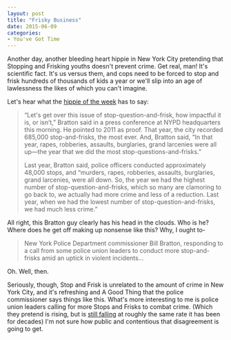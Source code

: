 ```yaml
---
layout: post
title: "Frisky Business"
date: 2015-06-09
categories: 
- You've Got Time
---
```


Another day, another bleeding heart hippie in New York City pretending that Stopping and Frisking youths doesn't prevent crime. Get real, man! It's scientific fact. It's us versus them, and cops need to be forced to stop and frisk hundreds of thousands of kids a year or we'll slip into an age of lawlessness the likes of which you can't imagine. 

Let's hear what the [hippie of the week][1] has to say:

> “Let's get over this issue of stop-question-and-frisk, how impactful it is, or isn’t,” Bratton said in a press conference at NYPD headquarters this morning. He pointed to 2011 as proof. That year, the city recorded 685,000 stop-and-frisks, the most ever. And, Bratton said, “In that year, rapes, robberies, assaults, burglaries, grand larcenies were all up—the year that we did the most stop-questions-and-frisks.”
>
> Last year, Bratton said, police officers conducted approximately 48,000 stops, and “murders, rapes, robberies, assaults, burglaries, grand larcenies, were all down. So, the year we had the highest number of stop-question-and-frisks, which so many are clamoring to go back to, we actually had more crime and less of a reduction. Last year, when we had the lowest number of stop-question-and-frisks, we had much less crime.”

All right, this Bratton guy clearly has his head in the clouds. Who is he? Where does he get off making up nonsense like this? Why, I ought to-

> New York Police Department commissioner Bill Bratton, responding to a call from some police union leaders to conduct more stop-and-frisks amid an uptick in violent incidents…

Oh. Well, then. 

Seriously, though, Stop and Frisk is unrelated to the amount of crime in New York City, and it's refreshing and A Good Thing that the police commissioner says things like this. What's more interesting to me is police union leaders calling for more Stops and Frisks to combat crime. (Which they pretend is rising, but is [still falling][2] at roughly the same rate it has been for decades) I'm not sure how public and contentious that disagreement is going to get. 

[1]:	http://www.capitalnewyork.com/article/city-hall/2015/06/8569681/bratton-dismisses-criticism-stop-frisk-restrictions
[2]:	http://www.washingtonpost.com/blogs/the-fix/wp/2015/06/05/the-overwrought-very-political-hand-wringing-over-crime-in-new-york-city/